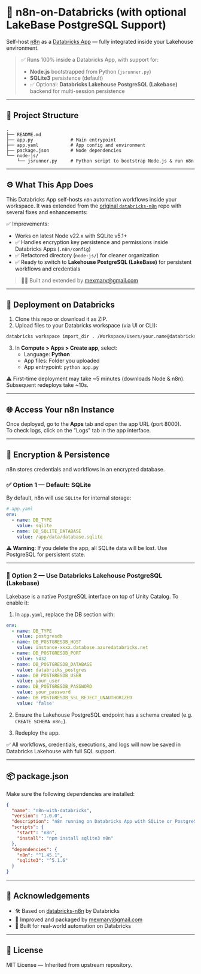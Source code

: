 # 🧱 n8n-on-Databricks (with optional LakeBase PostgreSQL Support)

Self-host [n8n](https://n8n.io/) as a [Databricks App](https://docs.databricks.com/en/dev-tools/databricks-apps/index.html) — fully integrated inside your Lakehouse environment.

> ✅ Runs 100% inside a Databricks App, with support for:
> - **Node.js** bootstrapped from Python (`jsrunner.py`)
> - **SQLite3** persistence (default)
> - ✅ Optional: **Databricks Lakehouse PostgreSQL (Lakebase)** backend for multi-session persistence

---

## 📁 Project Structure

```
.
├── README.md
├── app.py              # Main entrypoint
├── app.yaml            # App config and environment
├── package.json        # Node dependencies
└── node-js/
    └── jsrunner.py     # Python script to bootstrap Node.js & run n8n
```

---

## ⚙️ What This App Does

This Databricks App self-hosts `n8n` automation workflows inside your workspace. It was extended from the [original `databricks-n8n`](https://github.com/databricks/databricks-n8n) repo with several fixes and enhancements:

✅ Improvements:
- Works on latest Node v22.x with SQLite v5.1+
- ✅ Handles encryption key persistence and permissions inside Databricks Apps (`.n8n/config`)
- ✅ Refactored directory (`node-js/`) for cleaner organization
- ✅ Ready to switch to **Lakehouse PostgreSQL (LakeBase)** for persistent workflows and credentials

> 👨‍🔧 Built and extended by [mexmarv@gmail.com](mailto:mexmarv@gmail.com)

---

## 🚀 Deployment on Databricks

1. Clone this repo or download it as ZIP.
2. Upload files to your Databricks workspace (via UI or CLI):

```bash
databricks workspace import_dir . /Workspace/Users/your.name@databricks.com/n8n
```

3. In **Compute > Apps > Create app**, select:
   - Language: **Python**
   - App files: Folder you uploaded
   - App entrypoint: `python app.py`

⚠️ First-time deployment may take ~5 minutes (downloads Node & n8n).
Subsequent redeploys take ~10s.

---

## 🌐 Access Your n8n Instance

Once deployed, go to the **Apps** tab and open the app URL (port 8000).  
To check logs, click on the "Logs" tab in the app interface.

---

## 🔐 Encryption & Persistence

n8n stores credentials and workflows in an encrypted database.

### ✅ Option 1 — Default: SQLite

By default, n8n will use `SQLite` for internal storage:

```yaml
# app.yaml
env:
  - name: DB_TYPE
    value: sqlite
  - name: DB_SQLITE_DATABASE
    value: /app/data/database.sqlite
```

**⚠️ Warning**: If you delete the app, all SQLite data will be lost. Use PostgreSQL for persistent state.

---

### 🧪 Option 2 — Use Databricks Lakehouse PostgreSQL (Lakebase)

Lakebase is a native PostgreSQL interface on top of Unity Catalog. To enable it:

1. In `app.yaml`, replace the DB section with:

```yaml
env:
  - name: DB_TYPE
    value: postgresdb
  - name: DB_POSTGRESDB_HOST
    value: instance-xxxx.database.azuredatabricks.net
  - name: DB_POSTGRESDB_PORT
    value: 5432
  - name: DB_POSTGRESDB_DATABASE
    value: databricks_postgres
  - name: DB_POSTGRESDB_USER
    value: your_user
  - name: DB_POSTGRESDB_PASSWORD
    value: your_password
  - name: DB_POSTGRESDB_SSL_REJECT_UNAUTHORIZED
    value: 'false'
```

2. Ensure the Lakehouse PostgreSQL endpoint has a schema created (e.g. `CREATE SCHEMA n8n;`).

3. Redeploy the app.

✅ All workflows, credentials, executions, and logs will now be saved in Databricks Lakehouse with full SQL support.

---

## 📦 package.json

Make sure the following dependencies are installed:

```json
{
  "name": "n8n-with-databricks",
  "version": "1.0.0",
  "description": "n8n running on Databricks App with SQLite or PostgreSQL",
  "scripts": {
    "start": "n8n",
    "install": "npm install sqlite3 n8n"
  },
  "dependencies": {
    "n8n": "^1.45.1",
    "sqlite3": "^5.1.6"
  }
}
```

---

## 👷 Acknowledgements

- 🛠️ Based on [databricks-n8n](https://github.com/hellomikelo/databricks-n8n) by Databricks
- 🧠 Improved and packaged by [mexmarv@gmail.com](mailto:mexmarv@gmail.com)
- 💾 Built for real-world automation on Databricks

---

## 📄 License

MIT License — Inherited from upstream repository.
